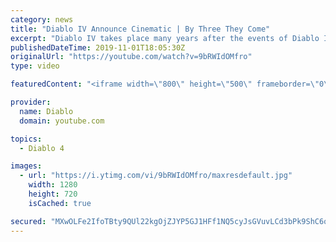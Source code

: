 ```yaml
---
category: news
title: "Diablo IV Announce Cinematic | By Three They Come"
excerpt: "Diablo IV takes place many years after the events of Diablo III, after millions have been slaughtered by the actions of the High Heavens and Burning Hells alike."
publishedDateTime: 2019-11-01T18:05:30Z
originalUrl: "https://youtube.com/watch?v=9bRWIdOMfro"
type: video

featuredContent: "<iframe width=\"800\" height=\"500\" frameborder=\"0\" src=\"https://www.youtube.com/embed/9bRWIdOMfro\" allow=\"accelerometer; autoplay; encrypted-media; gyroscope; picture-in-picture\" allowfullscreen></iframe>"

provider:
  name: Diablo
  domain: youtube.com

topics:
  - Diablo 4

images:
  - url: "https://i.ytimg.com/vi/9bRWIdOMfro/maxresdefault.jpg"
    width: 1280
    height: 720
    isCached: true

secured: "MXwOLFe2IfoTBty9QUl22kgOjZJYP5GJ1HFf1NQ5cyJsGVuvLCd3bPk9ShC6q1RILyIUi+ud76Gt6m3/vF0kt+Elq++6d0q7AzINQqh7Q5ut4eEuVALQvvFG9kySznrFyNPdX2hASLsgsL94Rt+yQciTFlCpKmWSNiiJjOoQRlySZtuh+gcpndFZLJihV1Kkva6YR60TdtcMxAbKR7qE7r3v16RE7M7MRgYRXeSL9oz15ZLpzJuHfgCtvZ5b8WXme//CmirAeUFI7GGyQWltC7osa9Wm4wXAsClLfPOwZpMM604U9rSh6axZxn3jwKGBfVSlao2uAdUGMxQ4eJA+T4byEwq8jN9Yr9qUP9TNzfGwoef40a5jRtGO7KzpX/NC4yZFjhNgsbE/Etjij2JOIq7dGWxVkVsrF2BCDgjfp+X7ZC48DIsJlCrjmOMSTCR0;xKehgRSCP62RtAkUFPiNbQ=="
---
```


